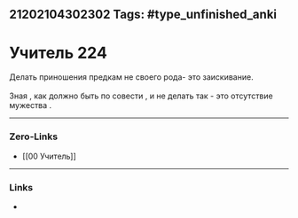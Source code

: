 21202104302302
Tags: #type_unfinished_anki 
---
# Учитель 224

Делать приношения предкам не своего рода- это заискивание.<br><br>Зная , как должно быть по совести , и не делать так - это отсутствие мужества .

---
### Zero-Links
- [[00 Учитель]]
---
### Links
-
